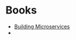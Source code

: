 # Books

- [Building Microservices](https://www.oreilly.com/library/view/building-microservices/9781491950340/)
- 
